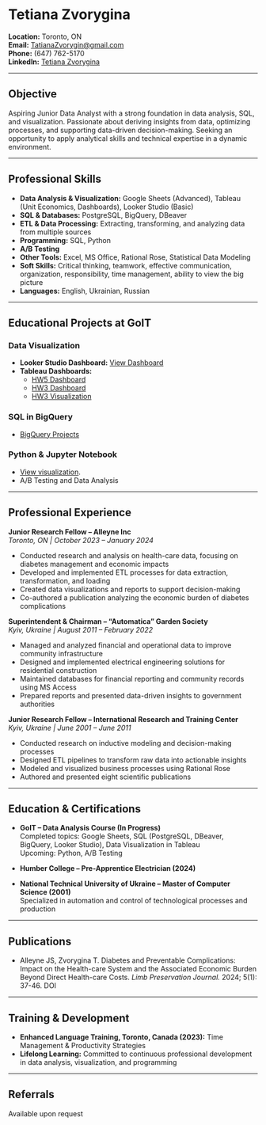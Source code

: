 # Tetiana Zvorygina

**Location:** Toronto, ON  
**Email:** TatianaZvorygin@gmail.com  
**Phone:** (647) 762-5170  
**LinkedIn:** [Tetiana Zvorygina](https://www.linkedin.com/in/tetiana-zvorygina)

---

## **Objective**

Aspiring Junior Data Analyst with a strong foundation in data analysis, SQL, and visualization. Passionate about deriving insights from data, optimizing processes, and supporting data-driven decision-making. Seeking an opportunity to apply analytical skills and technical expertise in a dynamic environment.

---

## **Professional Skills**

- **Data Analysis & Visualization:** Google Sheets (Advanced), Tableau (Unit Economics, Dashboards), Looker Studio (Basic)  
- **SQL & Databases:** PostgreSQL, BigQuery, DBeaver  
- **ETL & Data Processing:** Extracting, transforming, and analyzing data from multiple sources  
- **Programming:** SQL, Python  
- **A/B Testing**  
- **Other Tools:** Excel, MS Office, Rational Rose, Statistical Data Modeling  
- **Soft Skills:** Critical thinking, teamwork, effective communication, organization, responsibility, time management, ability to view the big picture  
- **Languages:** English, Ukrainian, Russian  

---

## **Educational Projects at GoIT**

### **Data Visualization**
- **Looker Studio Dashboard:** [View Dashboard](https://lookerstudio.google.com/s/iA3XchFWisE)
- **Tableau Dashboards:**  
  - [HW5 Dashboard](https://public.tableau.com/views/HW5_Zv/HW5?:language=en-US&:sid=&:redirect=auth&:display_count=n&:origin=viz_share_link)  
  - [HW3 Dashboard](https://public.tableau.com/views/HW3_Zvorygina/HW3?:language=en-US&:sid=&:redirect=auth&:display_count=n&:origin=viz_share_link)  
  - [HW3 Visualization](https://public.tableau.com/views/HW3_Zv/HW3?:language=en-US&publish=yes&:sid=&:redirect=auth&:display_count=n&:origin=viz_share_link)

### **SQL in BigQuery**
- [BigQuery Projects](https://console.cloud.google.com/bigquery?sq=568406084297:b193304da45849a088e5a53dee4a6159)

### **Python & Jupyter Notebook**
- [View visualization](https://github.com/TetianaZvorygina/TTT/blob/main/b14bb211-2e44-462a-ab5d-72d142bdf6e3HW6_2.ipynb).
- A/B Testing and Data Analysis

---

## **Professional Experience**

**Junior Research Fellow – Alleyne Inc**  
*Toronto, ON | October 2023 – January 2024*  
- Conducted research and analysis on health-care data, focusing on diabetes management and economic impacts  
- Developed and implemented ETL processes for data extraction, transformation, and loading  
- Created data visualizations and reports to support decision-making  
- Co-authored a publication analyzing the economic burden of diabetes complications  

**Superintendent & Chairman – “Automatica” Garden Society**  
*Kyiv, Ukraine | August 2011 – February 2022*  
- Managed and analyzed financial and operational data to improve community infrastructure  
- Designed and implemented electrical engineering solutions for residential construction  
- Maintained databases for financial reporting and community records using MS Access  
- Prepared reports and presented data-driven insights to government authorities  

**Junior Research Fellow – International Research and Training Center**  
*Kyiv, Ukraine | June 2001 – June 2011*  
- Conducted research on inductive modeling and decision-making processes  
- Designed ETL pipelines to transform raw data into actionable insights  
- Modeled and visualized business processes using Rational Rose  
- Authored and presented eight scientific publications  

---

## **Education & Certifications**

- **GoIT – Data Analysis Course (In Progress)**  
  Completed topics: Google Sheets, SQL (PostgreSQL, DBeaver, BigQuery, Looker Studio), Data Visualization in Tableau  
  Upcoming: Python, A/B Testing  

- **Humber College – Pre-Apprentice Electrician (2024)**  

- **National Technical University of Ukraine – Master of Computer Science (2001)**  
  Specialized in automation and control of technological processes and production  

---

## **Publications**

- Alleyne JS, Zvorygina T. Diabetes and Preventable Complications: Impact on the Health-care System and the Associated Economic Burden Beyond Direct Health-care Costs. *Limb Preservation Journal.* 2024; 5(1): 37-46. DOI

---

## **Training & Development**

- **Enhanced Language Training, Toronto, Canada (2023):** Time Management & Productivity Strategies  
- **Lifelong Learning:** Committed to continuous professional development in data analysis, visualization, and programming  

---

## **Referrals**

Available upon request

